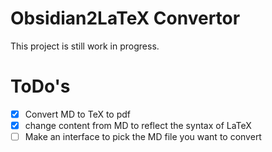 # Obsidian2LaTeX Convertor

This project is still work in progress.

# ToDo's

- [x] Convert MD to TeX to pdf
- [X] change content from MD to reflect the syntax of LaTeX
- [ ] Make an interface to pick the MD file you want to convert

